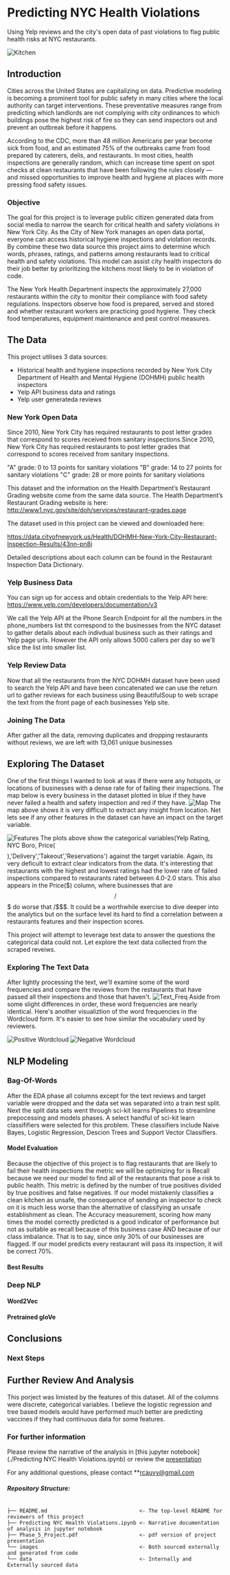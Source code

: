 # Predicting NYC Health Violations

Using Yelp reviews and the city's open data of past violations to flag public health risks at NYC restaurants.

![Kitchen](images/Food-Safety-Introduction.jpeg)

## Introduction

Cities across the United States are capitalizing on data. Predictive modeling is becoming a prominent tool for public safety in many cities where the local authority can target interventions. These preventative measures range from predicting which landlords are not complying with city ordinances to which buildings pose the highest risk of fire so they can send inspectors out and prevent an outbreak before it happens.

According to the CDC, more than 48 million Americans per year become sick from food, and an estimated 75% of the outbreaks came from food prepared by caterers, delis, and restaurants. In most cities, health inspections are generally random, which can increase time spent on spot checks at clean restaurants that have been following the rules closely — and missed opportunities to improve health and hygiene at places with more pressing food safety issues.

### Objective

The goal for this project is to leverage public citizen generated data from social media to narrow the search for critical health and safety violations in New York City. As the City of New York manages an open data portal, everyone can access historical hygiene inspections and violation records. By combine these two data source this project aims to determine which words, phrases, ratings, and patterns among restaurants lead to critical health and safety violations. This model can assist city health inspectors do their job better by prioritizing the kitchens most likely to be in violation of code.

The New York Health Department inspects the approximately 27,000 restaurants within the city to monitor their compliance with food safety regulations. Inspectors observe how food is prepared, served and stored and whether restaurant workers are practicing good hygiene. They check food temperatures, equipment maintenance and pest control measures.

## The Data

This project utilises 3 data sources:
* Historical health and hygiene inspections recorded by New York City Department of Health and Mental Hygiene (DOHMH) public health inspectors
* Yelp API business data and ratings 
* Yelp user generateda reviews




### New York Open Data

Since 2010, New York City has required restaurants to post letter grades that correspond to scores received from sanitary inspections.Since 2010, New York City has required restaurants to post letter grades that correspond to scores received from sanitary inspections.

"A" grade: 0 to 13 points for sanitary violations
"B" grade: 14 to 27 points for sanitary violations
"C" grade: 28 or more points for sanitary violations


This dataset and the information on the Health Department’s Restaurant Grading website come from the same data source. The Health Department’s Restaurant Grading website is here: http://www1.nyc.gov/site/doh/services/restaurant-grades.page

The dataset used in this project can be viewed and downloaded  here:

https://data.cityofnewyork.us/Health/DOHMH-New-York-City-Restaurant-Inspection-Results/43nn-pn8j

Detailed descriptions about each column can be found in the Restaurant Inspection Data Dictionary.

### Yelp Business Data

You can sign up for access and obtain credentials to the Yelp API here: 
https://www.yelp.com/developers/documentation/v3

We call the Yelp API at the Phone Search Endpoint for all the numbers in the phone_numbers list tht correspond to the businesses from the NYC dataset to gather details about each indivdual business such as their ratings and Yelp page urls. 
However the API only allows 5000 callers per day so we'll slice the list into smaller list.


### Yelp Review Data

Now that all the restaurants from the NYC DOHMH dataset have been used to search the Yelp API and have been concatenated we can use the return url to gather reviews for each business using BeautifulSoup to web scrape the text from the front page of each businesses Yelp site.


### Joining The Data
After gather all the data, removing duplicates and dropping restaurants without reviews, we are left with 13,061 unique businesses


## Exploring The Dataset

One of the first things I wanted to look at was if there were any hotspots, or locations of businesses with a dense rate for of failing their inspections. The map below is every business in the dataset plotted in blue if they have never failed a health and safety inspection and red if they have.
![Map](images/restaurant_map.png)
The map above shows it is very difficult to extract any insight from  location. Net lets see if any other features in the dataset can have an impact on the target variable.

![Features](images/target_v_features.png)
The plots above show the categorical variables(Yelp Rating, NYC Boro, Price($$$$),'Delivery','Takeout','Reservations') against the target variable. Again, its very deficult to extract clear indicators from the data. It's interesting that restaurants with the highest and lowest ratings had the lower rate of failed inspections compared to restaurants rated between 4.0-2.0 stars. This also appears in the Price($) column, where businesses that are $$/$$$ do worse that $/$$$$. It could be a worthwhile exercise to dive deeper into the analytics but on the surface level its hard to find a correlation between a restaurants features and their inspection scores. 

This project will attempt to leverage text data to answer the questions the categorical data could not. Let
explore the text data collected from the scraped reveiws. 


### Exploring The Text Data

After lightly processing the text, we'll examine some of the word frequencies and compare the reviews from the restaurants that have passed all their inspections and those that haven't.
![Text_Freq](images/freq_text.png)
Aside from some slight differences in order, these word frequencies are nearly identical.
Here's another visualiztion of the word frequencies in the Wordcloud form. It's easier to see how similar the vocabulary used by reviewers.

![Positive Wordcloud](images/neg_wc.png)
![Negative Wordcloud](images/pos_wc.png)


## NLP Modeling

### Bag-Of-Words
After the EDA phase all columns except for the text reviews and target variable were dropped and the data set was separated into a train test split. Next the split data sets went through sci-kit learns Pipelines to streamline prepocessing and models phases. A select handful of sci-kit learn classififiers were selected for this problem. These classifiers include Naive Bayes, Logistic Regression, Descion Trees and Support Vector Classifiers. 

#### Model Evaluation

Because the objective of this project is to flag restaurants that are likely to fail their health inspections the metric we will be optimizing for is Recall because we need our model to find all of the restaurants that pose a risk to public health. This metric is defined by the number of true positives divided by true positives and false negatives. If our model mistakenly classifies a clean kitchen as unsafe, the consequence of sending an inspector to check on it is much less worse than the alternative of classifying an unsafe establishment as clean. The Accuracy measurement, scoring how many times the model correctly predicted is a good indicator of performance but not as suitable as recall because of this business case AND because of our class imbalance. That is to say, since only 30% of our businesses are flagged. If our model predicts every restaurant will pass its inspection, it will be correct 70%.

#### Best Results


### Deep NLP

#### Word2Vec
#### Pretrained gloVe


## Conclusions

### Next Steps

## Further Review And Analysis

This porject was limisted by the features of this dataset. All of the columns were discrete, categorical variables. I believe the logistic regression and tree based models would have performed much better are predicting vaccines if they had continuous data for some features.

### For further information
Please review the narrative of the analysis in [this jupyter notebook](./Predicting NYC Health Violations.ipynb) or review the [presentation](./Phase_5_Project.pdf)

For any additional questions, please contact **rcauvy@gmail.com


##### Repository Structure:


```

├── README.md                              <- The top-level README for reviewers of this project
├── Predicting NYC Health Violations.ipynb <- Narrative documentation of analysis in jupyter notebook
├── Phase_5_Project.pdf                    <- pdf version of project presentation
└── images                                 <- Both sourced externally and generated from code
└── data                                   <- Internally and Externally sourced data

```

